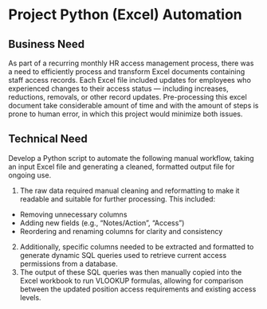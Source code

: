 # Project Python (Excel) Automation

## Business Need
As part of a recurring monthly HR access management process, there was a need to efficiently process and transform Excel documents containing staff access records. 
Each Excel file included updates for employees who experienced changes to their access status — including increases, reductions, removals, or other record updates.
Pre-processing this excel document take considerable amount of time and with the amount of steps is prone to human error, in which this project would minimize both issues.

## Technical Need
Develop a Python script to automate the following manual workflow, taking an input Excel file and generating a cleaned, formatted output file for ongoing use.
1. The raw data required manual cleaning and reformatting to make it readable and suitable for further processing. This included:
 - Removing unnecessary columns
 - Adding new fields (e.g., “Notes/Action”, “Access”)
 - Reordering and renaming columns for clarity and consistency
2. Additionally, specific columns needed to be extracted and formatted to generate dynamic SQL queries used to retrieve current access permissions from a database.
3. The output of these SQL queries was then manually copied into the Excel workbook to run VLOOKUP formulas, allowing for comparison between the updated position access requirements and existing access levels.
